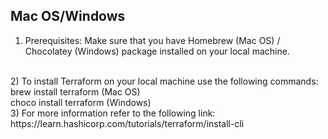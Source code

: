 ## Mac OS/Windows ##

1) Prerequisites: Make sure that you have Homebrew (Mac OS) / Chocolatey (Windows) package installed on your local machine.
</br>
2) To install Terraform on your local machine use the following commands:
</br>
brew install terraform (Mac OS)
</br>
choco install terraform (Windows)
</br>
3) For more information refer to the following link:
https://learn.hashicorp.com/tutorials/terraform/install-cli
